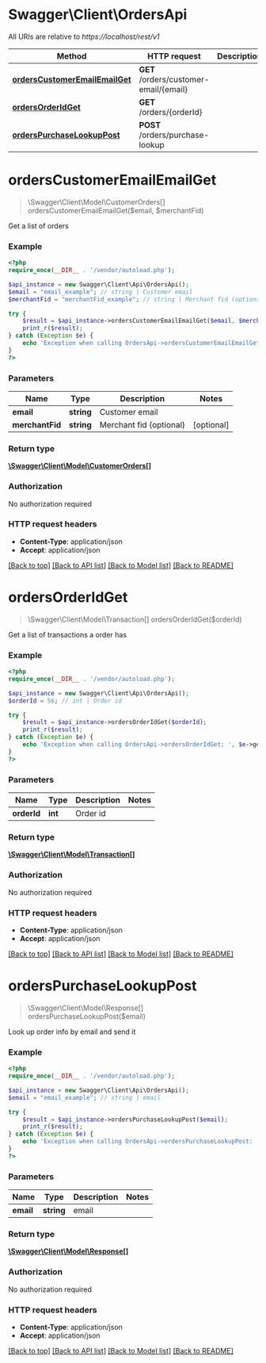 # Swagger\Client\OrdersApi

All URIs are relative to *https://localhost/rest/v1*

Method | HTTP request | Description
------------- | ------------- | -------------
[**ordersCustomerEmailEmailGet**](OrdersApi.md#ordersCustomerEmailEmailGet) | **GET** /orders/customer-email/{email} | 
[**ordersOrderIdGet**](OrdersApi.md#ordersOrderIdGet) | **GET** /orders/{orderId} | 
[**ordersPurchaseLookupPost**](OrdersApi.md#ordersPurchaseLookupPost) | **POST** /orders/purchase-lookup | 


# **ordersCustomerEmailEmailGet**
> \Swagger\Client\Model\CustomerOrders[] ordersCustomerEmailEmailGet($email, $merchantFid)



Get a list of orders

### Example
```php
<?php
require_once(__DIR__ . '/vendor/autoload.php');

$api_instance = new Swagger\Client\Api\OrdersApi();
$email = "email_example"; // string | Customer email
$merchantFid = "merchantFid_example"; // string | Merchant fid (optional)

try {
    $result = $api_instance->ordersCustomerEmailEmailGet($email, $merchantFid);
    print_r($result);
} catch (Exception $e) {
    echo 'Exception when calling OrdersApi->ordersCustomerEmailEmailGet: ', $e->getMessage(), PHP_EOL;
}
?>
```

### Parameters

Name | Type | Description  | Notes
------------- | ------------- | ------------- | -------------
 **email** | **string**| Customer email |
 **merchantFid** | **string**| Merchant fid (optional) | [optional]

### Return type

[**\Swagger\Client\Model\CustomerOrders[]**](../Model/CustomerOrders.md)

### Authorization

No authorization required

### HTTP request headers

 - **Content-Type**: application/json
 - **Accept**: application/json

[[Back to top]](#) [[Back to API list]](../../README.md#documentation-for-api-endpoints) [[Back to Model list]](../../README.md#documentation-for-models) [[Back to README]](../../README.md)

# **ordersOrderIdGet**
> \Swagger\Client\Model\Transaction[] ordersOrderIdGet($orderId)



Get a list of transactions a order has

### Example
```php
<?php
require_once(__DIR__ . '/vendor/autoload.php');

$api_instance = new Swagger\Client\Api\OrdersApi();
$orderId = 56; // int | Order id

try {
    $result = $api_instance->ordersOrderIdGet($orderId);
    print_r($result);
} catch (Exception $e) {
    echo 'Exception when calling OrdersApi->ordersOrderIdGet: ', $e->getMessage(), PHP_EOL;
}
?>
```

### Parameters

Name | Type | Description  | Notes
------------- | ------------- | ------------- | -------------
 **orderId** | **int**| Order id |

### Return type

[**\Swagger\Client\Model\Transaction[]**](../Model/Transaction.md)

### Authorization

No authorization required

### HTTP request headers

 - **Content-Type**: application/json
 - **Accept**: application/json

[[Back to top]](#) [[Back to API list]](../../README.md#documentation-for-api-endpoints) [[Back to Model list]](../../README.md#documentation-for-models) [[Back to README]](../../README.md)

# **ordersPurchaseLookupPost**
> \Swagger\Client\Model\Response[] ordersPurchaseLookupPost($email)



Look up order info by email and send it

### Example
```php
<?php
require_once(__DIR__ . '/vendor/autoload.php');

$api_instance = new Swagger\Client\Api\OrdersApi();
$email = "email_example"; // string | email

try {
    $result = $api_instance->ordersPurchaseLookupPost($email);
    print_r($result);
} catch (Exception $e) {
    echo 'Exception when calling OrdersApi->ordersPurchaseLookupPost: ', $e->getMessage(), PHP_EOL;
}
?>
```

### Parameters

Name | Type | Description  | Notes
------------- | ------------- | ------------- | -------------
 **email** | **string**| email |

### Return type

[**\Swagger\Client\Model\Response[]**](../Model/Response.md)

### Authorization

No authorization required

### HTTP request headers

 - **Content-Type**: application/json
 - **Accept**: application/json

[[Back to top]](#) [[Back to API list]](../../README.md#documentation-for-api-endpoints) [[Back to Model list]](../../README.md#documentation-for-models) [[Back to README]](../../README.md)

